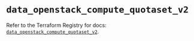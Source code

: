 # `data_openstack_compute_quotaset_v2`

Refer to the Terraform Registry for docs: [`data_openstack_compute_quotaset_v2`](https://registry.terraform.io/providers/terraform-provider-openstack/openstack/3.0.0/docs/data-sources/compute_quotaset_v2).
